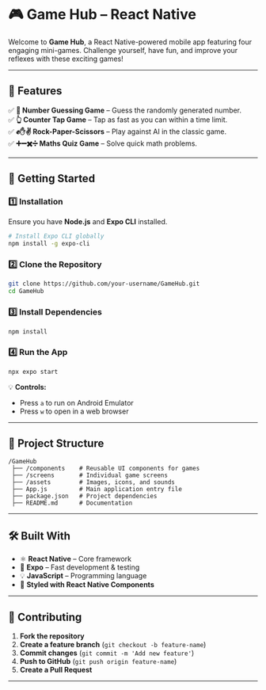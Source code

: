 # 🎮 Game Hub – React Native

Welcome to **Game Hub**, a React Native-powered mobile app featuring four engaging mini-games. Challenge yourself, have fun, and improve your reflexes with these exciting games!

---

## 📌 Features

✅ **🔢 Number Guessing Game** – Guess the randomly generated number.  
✅ **👆 Counter Tap Game** – Tap as fast as you can within a time limit.  
✅ **✊✋✌ Rock-Paper-Scissors** – Play against AI in the classic game.  
✅ **➕➖✖️➗ Maths Quiz Game** – Solve quick math problems.  

---

## 🚀 Getting Started

### 1️⃣ Installation
Ensure you have **Node.js** and **Expo CLI** installed.

```sh
# Install Expo CLI globally
npm install -g expo-cli
```

### 2️⃣ Clone the Repository
```sh
git clone https://github.com/your-username/GameHub.git
cd GameHub
```

### 3️⃣ Install Dependencies
```sh
npm install
```

### 4️⃣ Run the App
```sh
npx expo start
```

💡 **Controls:**  
- Press `a` to run on Android Emulator  
- Press `w` to open in a web browser  

---

## 📂 Project Structure
```
/GameHub
 ├── /components    # Reusable UI components for games
 ├── /screens       # Individual game screens
 ├── /assets        # Images, icons, and sounds
 ├── App.js         # Main application entry file
 ├── package.json   # Project dependencies
 ├── README.md      # Documentation
```

---

## 🛠️ Built With
- ⚛️ **React Native** – Core framework
- 🚀 **Expo** – Fast development & testing
- 💡 **JavaScript** – Programming language
- 🎨 **Styled with React Native Components**

---

## 🤝 Contributing
1. **Fork the repository**
2. **Create a feature branch** (`git checkout -b feature-name`)
3. **Commit changes** (`git commit -m 'Add new feature'`)
4. **Push to GitHub** (`git push origin feature-name`)
5. **Create a Pull Request**

---


